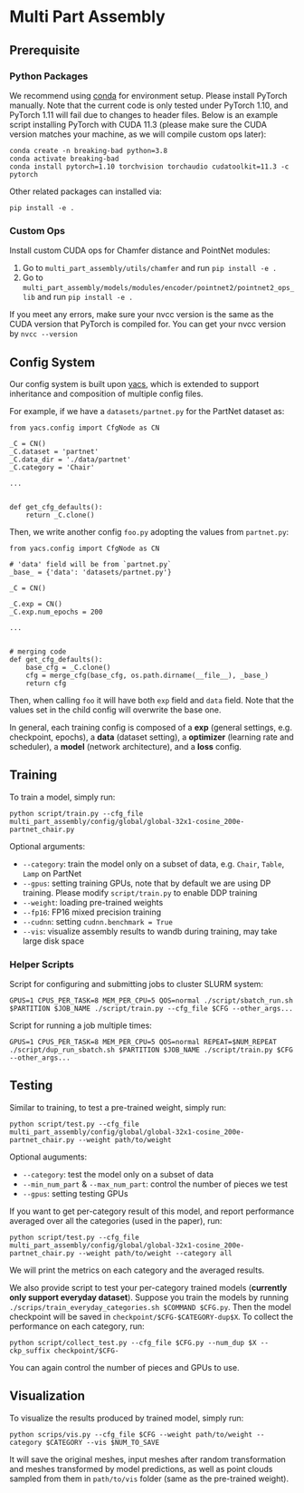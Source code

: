 # Multi Part Assembly

## Prerequisite

### Python Packages

We recommend using [conda](https://docs.conda.io/projects/conda/en/latest/user-guide/install/index.html) for environment setup.
Please install PyTorch manually.
Note that the current code is only tested under PyTorch 1.10, and PyTorch 1.11 will fail due to changes to header files.
Below is an example script installing PyTorch with CUDA 11.3 (please make sure the CUDA version matches your machine, as we will compile custom ops later):

```
conda create -n breaking-bad python=3.8
conda activate breaking-bad
conda install pytorch=1.10 torchvision torchaudio cudatoolkit=11.3 -c pytorch
```

Other related packages can installed via:

```
pip install -e .
```

### Custom Ops

Install custom CUDA ops for Chamfer distance and PointNet modules:

1. Go to `multi_part_assembly/utils/chamfer` and run `pip install -e .`
2. Go to `multi_part_assembly/models/modules/encoder/pointnet2/pointnet2_ops_lib` and run `pip install -e .`

If you meet any errors, make sure your nvcc version is the same as the CUDA version that PyTorch is compiled for. You can get your nvcc version by `nvcc --version`

## Config System

Our config system is built upon [yacs](https://github.com/rbgirshick/yacs), which is extended to support inheritance and composition of multiple config files.

For example, if we have a `datasets/partnet.py` for the PartNet dataset as:

```
from yacs.config import CfgNode as CN

_C = CN()
_C.dataset = 'partnet'
_C.data_dir = './data/partnet'
_C.category = 'Chair'

...


def get_cfg_defaults():
    return _C.clone()

```

Then, we write another config `foo.py` adopting the values from `partnet.py`:

```
from yacs.config import CfgNode as CN

# 'data' field will be from `partnet.py`
_base_ = {'data': 'datasets/partnet.py'}

_C = CN()

_C.exp = CN()
_C.exp.num_epochs = 200

...


# merging code
def get_cfg_defaults():
    base_cfg = _C.clone()
    cfg = merge_cfg(base_cfg, os.path.dirname(__file__), _base_)
    return cfg

```

Then, when calling `foo` it will have both `exp` field and `data` field. Note that the values set in the child config will overwrite the base one.

In general, each training config is composed of a **exp** (general settings, e.g. checkpoint, epochs), a **data** (dataset setting), a **optimizer** (learning rate and scheduler), a **model** (network architecture), and a **loss** config.

## Training

To train a model, simply run:

```
python script/train.py --cfg_file multi_part_assembly/config/global/global-32x1-cosine_200e-partnet_chair.py
```

Optional arguments:

-   `--category`: train the model only on a subset of data, e.g. `Chair`, `Table`, `Lamp` on PartNet
-   `--gpus`: setting training GPUs, note that by default we are using DP training. Please modify `script/train.py` to enable DDP training
-   `--weight`: loading pre-trained weights
-   `--fp16`: FP16 mixed precision training
-   `--cudnn`: setting `cudnn.benchmark = True`
-   `--vis`: visualize assembly results to wandb during training, may take large disk space

### Helper Scripts

Script for configuring and submitting jobs to cluster SLURM system:

```
GPUS=1 CPUS_PER_TASK=8 MEM_PER_CPU=5 QOS=normal ./script/sbatch_run.sh $PARTITION $JOB_NAME ./script/train.py --cfg_file $CFG --other_args...
```

Script for running a job multiple times:

```
GPUS=1 CPUS_PER_TASK=8 MEM_PER_CPU=5 QOS=normal REPEAT=$NUM_REPEAT ./script/dup_run_sbatch.sh $PARTITION $JOB_NAME ./script/train.py $CFG --other_args...
```

## Testing

Similar to training, to test a pre-trained weight, simply run:

```
python script/test.py --cfg_file multi_part_assembly/config/global/global-32x1-cosine_200e-partnet_chair.py --weight path/to/weight
```

Optional auguments:

-   `--category`: test the model only on a subset of data
-   `--min_num_part` & `--max_num_part`: control the number of pieces we test
-   `--gpus`: setting testing GPUs

If you want to get per-category result of this model, and report performance averaged over all the categories (used in the paper), run:

```
python script/test.py --cfg_file multi_part_assembly/config/global/global-32x1-cosine_200e-partnet_chair.py --weight path/to/weight --category all
```

We will print the metrics on each category and the averaged results.

We also provide script to test your per-category trained models (**currently only support everyday dataset**). Suppose you train the models by running `./scrips/train_everyday_categories.sh $COMMAND $CFG.py`. Then the model checkpoint will be saved in `checkpoint/$CFG-$CATEGORY-dup$X`. To collect the performance on each category, run:

```
python script/collect_test.py --cfg_file $CFG.py --num_dup $X --ckp_suffix checkpoint/$CFG-
```

You can again control the number of pieces and GPUs to use.

## Visualization

To visualize the results produced by trained model, simply run:

```
python scrips/vis.py --cfg_file $CFG --weight path/to/weight --category $CATEGORY --vis $NUM_TO_SAVE
```

It will save the original meshes, input meshes after random transformation and meshes transformed by model predictions, as well as point clouds sampled from them in `path/to/vis` folder (same as the pre-trained weight).
